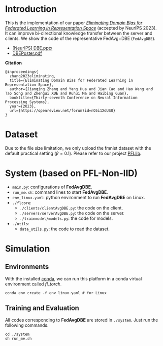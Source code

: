 # Introduction

This is the implementation of our paper *[Eliminating Domain Bias for Federated Learning in Representation Space](https://arxiv.org/abs/2311.14975)* (accepted by NeurIPS 2023). It can improve bi-directional knowledge transfer between the server and clients. We show the code of the representative FedAvg+DBE (`FedAvgDBE`). 

- [[NeurIPS] DBE.pptx](./[NeurIPS]%20DBE.pptx)
- [DBEPoster.pdf](./DBEPoster.pdf)


**Citation**

```
@inproceedings{
  zhang2023eliminating,
  title={Eliminating Domain Bias for Federated Learning in Representation Space},
  author={Jianqing Zhang and Yang Hua and Jian Cao and Hao Wang and Tao Song and Zhengui XUE and Ruhui Ma and Haibing Guan},
  booktitle={Thirty-seventh Conference on Neural Information Processing Systems},
  year={2023},
  url={https://openreview.net/forum?id=nO5i1XdUS0}
}
```

# Dataset

Due to the file size limitation, we only upload the fmnist dataset with the default practical setting ($\beta=0.1$). Please refer to our project [PFLlib](https://github.com/TsingZ0/PFLlib). 


# System (based on PFL-Non-IID)

- `main.py`: configurations of **FedAvgDBE**. 
- `run_me.sh`: command lines to start **FedAvgDBE**. 
- `env_linux.yaml`: python environment to run **FedAvgDBE** on Linux. 
- `./flcore`: 
    - `./clients/clientAvgDBE.py`: the code on the client. 
    - `./servers/serverAvgDBE.py`: the code on the server. 
    - `./trainmodel/models.py`: the code for models. 
- `./utils`:
    - `data_utils.py`: the code to read the dataset. 

# Simulation

## Environments
With the installed [conda](https://repo.anaconda.com/miniconda/Miniconda3-latest-Linux-x86_64.sh), we can run this platform in a conda virtual environment called *fl_torch*. 
```
conda env create -f env_linux.yaml # for Linux
```


## Training and Evaluation

All codes corresponding to **FedAvgDBE** are stored in `./system`. Just run the following commands.

```
cd ./system
sh run_me.sh
```
